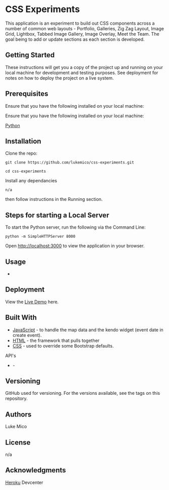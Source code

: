 # CSS Experiments

This application is an experiment to build out CSS components across a number of common web layouts - Portfolio, Galleries, Zig Zag Layout, Image Grid, Lightbox, Tabbed Image Gallery, Image Overlay, Meet the Team. The goal being to add or update sections as each section is developed.

## Getting Started

These instructions will get you a copy of the project up and running on your local machine for development and testing purposes. See deployment for notes on how to deploy the project on a live system.

## Prerequisites

Ensure that you have the following installed on your local machine:

Ensure that you have the following installed on your local machine:

[Python](https://www.python.org/downloads/)

## Installation

Clone the repo:

```
git clone https://github.com/lukemico/css-experiments.git

cd css-experiments
```

Install any dependancies

```
n/a
```

then follow instructions in the Running section.

## Steps for starting a Local Server

To start the Python server, run the following via the Command Line:

```
python -m SimpleHTTPServer 8000
```

Open [http://localhost:3000](http://localhost:3000) to view the application in your browser.

## Usage

-

## Deployment

View the [Live Demo]() here.

## Built With

-   [JavaScript](https://developer.mozilla.org/bm/docs/Web/JavaScript) - to handle the map data and the kendo widget (event date in create event).
-   [HTML](https://www.w3.org/html/) - the framework that pulls together
-   [CSS](https://www.w3.org/Style/CSS/) - used to override some Bootstrap defaults.

API's

-   []() -

## Versioning

GitHub used for versioning. For the versions available, see the tags on this repository.

## Authors

Luke Mico

## License

n/a

## Acknowledgments

[Heroku](https://devcenter.heroku.com/articles) Devcenter
